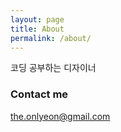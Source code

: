 ```yaml
---
layout: page
title: About
permalink: /about/
---
```


코딩 공부하는 디자이너

### Contact me

[the.onlyeon@gmail.com](mailto:[email@domain.com](the.onlyeon@gmail.com))
